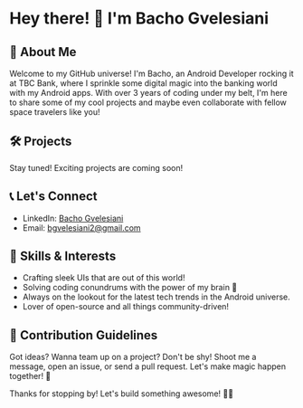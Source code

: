 # Hey there! 👋 I'm Bacho Gvelesiani

## 🚀 About Me
Welcome to my GitHub universe! I'm Bacho, an Android Developer rocking it at TBC Bank, where I sprinkle some digital magic into the banking world with my Android apps. With over 3 years of coding under my belt, I'm here to share some of my cool projects and maybe even collaborate with fellow space travelers like you!

## 🛠️ Projects
Stay tuned! Exciting projects are coming soon!

## 📞 Let's Connect
- LinkedIn: [Bacho Gvelesiani](https://www.linkedin.com/in/bacho-gvelesiani-b21171107/)
- Email: bgvelesiani2@gmail.com

## 🎨 Skills & Interests
- Crafting sleek UIs that are out of this world!
- Solving coding conundrums with the power of my brain 🧠
- Always on the lookout for the latest tech trends in the Android universe.
- Lover of open-source and all things community-driven!

## 🚀 Contribution Guidelines
Got ideas? Wanna team up on a project? Don't be shy! Shoot me a message, open an issue, or send a pull request. Let's make magic happen together! 🌟

Thanks for stopping by! Let's build something awesome! 🌌✨
